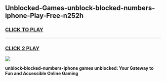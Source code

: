 
## Unblocked-Games-unblock-blocked-numbers-iphone-Play-Free-n252h
<h3>
<a href="https://premium76.site?title=unblock-blocked-numbers-iphone&ref=18A1">CLICK TO PLAY</a></h3>
<hr>

<h3>
<a href="https://premium76.site?title=unblock-blocked-numbers-iphone&ref=18A1">CLICK 2 PLAY</a>
  
</h3>

<a href="https://premium76.site?title=unblock-blocked-numbers-iphone&ref=18A1"><img src="https://clearcache.store/games.png"></a>


**unblock-blocked-numbers-iphone games unblocked: Your Gateway to Fun and Accessible Online Gaming**
